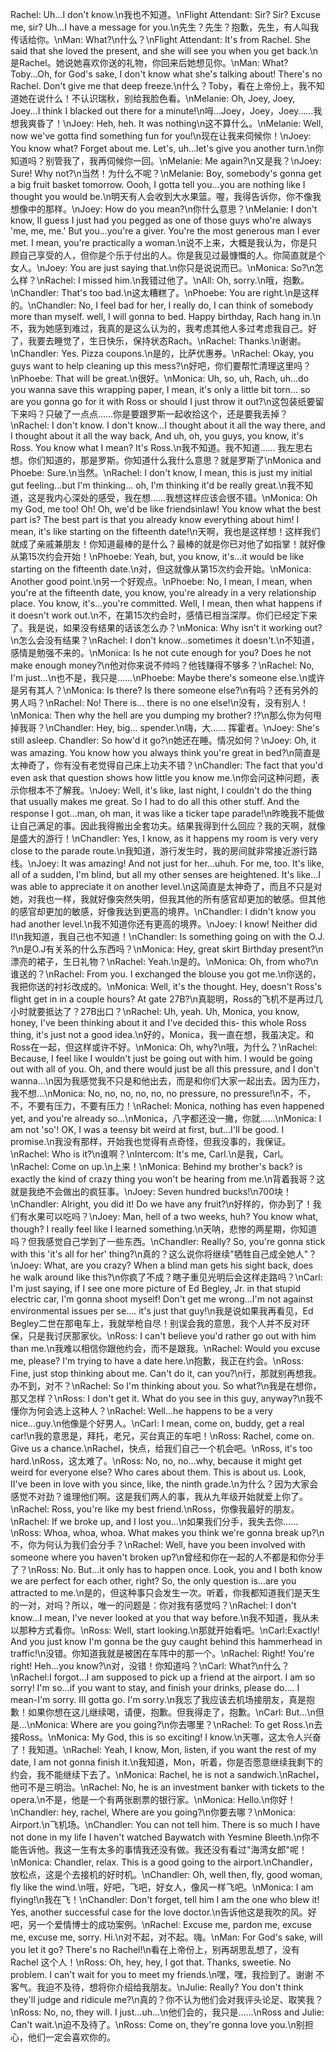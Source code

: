 Rachel: Uh...I don't know.\n我也不知道。\nFlight Attendant: Sir? Sir? Excuse me, sir? Uh...I have a message for you.\n先生？先生？抱歉，先生，有人叫我传话给你。\nMan: What?\n什么？\nFlight Attendant: It's from Rachel. She said that she loved the present, and she will see you when you get back.\n是Rachel。她说她喜欢你送的礼物，你回来后她想见你。\nMan: What? Toby...Oh, for God's sake, I don't know what she's talking about! There's no Rachel. Don't give me that deep freeze.\n什么？Toby，看在上帝份上，我不知道她在说什么！不认识瑞秋，别给我脸色看。\nMelanie: Oh, Joey, Joey, Joey...I think I blacked out there for a minute!\n呣…Joey，Joey，Joey……我想我爽昏了！\nJoey: Heh, heh. It was nothing\n这不算什么。\nMelanie: Well, now we've gotta find something fun for you!\n现在让我来伺候你！\nJoey: You know what? Forget about me. Let's, uh...let's give you another turn.\n你知道吗？别管我了，我再伺候你一回。\nMelanie: Me again?\n又是我？\nJoey: Sure! Why not?\n当然！为什么不呢？\nMelanie: Boy, somebody's gonna get a big fruit basket tomorrow. Oooh, I gotta tell you...you are nothing like I thought you would be.\n明天有人会收到大水果篮。喔，我得告诉你，你不像我想像中的那样。\nJoey: How do you mean?\n你什么意思？\nMelanie: I don't know, II guess I just had you pegged as one of those guys who're always 'me, me, me.' But you...you're a giver. You're the most generous man I ever met. I mean, you're practically a woman.\n说不上来，大概是我认为，你是只顾自己享受的人，但你是个乐于付出的人。你是我见过最慷慨的人。你简直就是个女人。\nJoey: You are just saying that.\n你只是说说而已。\nMonica: So?\n怎么样？\nRachel: I missed him.\n我错过他了。\nAll: Oh, sorry.\n哦，抱歉。\nChandler: That's too bad.\n这太糟糕了。\nPhoebe: You are right.\n是这样的。\nChandler: No, I feel bad for her, I really do, I can think of somebody more than myself. well, I will gonna to bed. Happy birthday, Rach hang in.\n不，我为她感到难过，我真的是这么认为的，我考虑其他人多过考虑我自己。好了，我要去睡觉了，生日快乐，保持状态Rach。\nRachel: Thanks.\n谢谢。\nChandler: Yes. Pizza coupons.\n是的，比萨优惠券。\nRachel: Okay, you guys want to help cleaning up this mess?\n好吧，你们要帮忙清理这里吗？\nPhoebe: That will be great.\n很好。\nMonica: Uh, so, uh, Rach, uh...do you wanna save this wrapping paper, I mean, it's only a little bit torn... so are you gonna go for it with Ross or should I just throw it out?\n这包装纸要留下来吗？只破了一点点……你是要跟罗斯一起收拾这个，还是要我丢掉？\nRachel: I don't know. I don't know...I thought about it all the way there, and I thought about it all the way back, And uh, oh, you guys, you know, it's Ross. You know what I mean? It's Ross.\n我不知道。我不知道…… 我左思右想。你们知道的，那是罗斯。你知道什么我什么意思？就是罗斯了\nMonica and Phoebe: Sure.\n当然。\nRachel: I don't know, I mean, this is just my initial gut feeling...but I'm thinking... oh, I'm thinking it'd be really great.\n我不知道，这是我内心深处的感受，我在想……我想这样应该会很不错。\nMonica: Oh my God, me too! Oh! Oh, we'd be like friendsinlaw! You know what the best part is? The best part is that you already know everything about him! I mean, it's like starting on the fifteenth date!\n天啊，我也是这样想！这样我们就成了亲戚兼朋友！你知道最棒的是什么？最棒的就是你已对他了如指掌！就好像从第15次约会开始！\nPhoebe: Yeah, but, you know, it's...it would be like starting on the fifteenth date.\n对，但这就像从第15次约会开始。\nMonica: Another good point.\n另一个好观点。\nPhoebe: No, I mean, I mean, when you're at the fifteenth date, you know, you're already in a very relationship place. You know, it's...you're committed. Well, I mean, then what happens if it doesn't work out.\n不，在第15次约会时，感情已相当深厚。你们已经定下来了。我是说，如果没有结果的话该怎么办？\nMonica: Why isn't it working out?\n怎么会没有结果？\nRachel: I don't know...sometimes it doesn't.\n不知道，感情是勉强不来的。\nMonica: Is he not cute enough for you? Does he not make enough money?\n他对你来说不帅吗？他钱赚得不够多？\nRachel: No, I'm just...\n也不是，我只是……\nPhoebe: Maybe there's someone else.\n或许是另有其人？\nMonica: Is there? Is there someone else?\n有吗？还有另外的男人吗？\nRachel: No! There is... there is no one else!\n没有，没有别人！\nMonica: Then why the hell are you dumping my brother? !?\n那么你为何甩掉我哥？\nChandler: Hey, big... spender.\n嗨，大…… 挥霍者。\nJoey: She's still asleep. Chandler: So how'd it go?\n她还在睡。情况如何？\nJoey: Oh, it was amazing. You know how you always think you're great in bed?\n简直是太神奇了，你有没有老觉得自己床上功夫不错？\nChandler: The fact that you'd even ask that question shows how little you know me.\n你会问这种问题，表示你根本不了解我。\nJoey: Well, it's like, last night, I couldn't do the thing that usually makes me great. So I had to do all this other stuff. And the response I got...man, oh man, it was like a ticker tape parade!\n昨晚我不能做让自己满足的事。因此我得搬出全套功夫。结果我得到什么回应？我的天啊，就像是盛大的游行！\nChandler: Yes, I know, as it happens my room is very very close to the parade route.\n我知道，游行发生时，我的房间就非常接近游行路线。\nJoey: It was amazing! And not just for her...uhuh. For me, too. It's like, all of a sudden, I'm blind, but all my other senses are heightened. It's like...I was able to appreciate it on another level.\n这简直是太神奇了，而且不只是对她，对我也一样，我就好像突然失明，但我其他的所有感官却更加的敏感。但其他的感官却更加的敏感，好像我达到更高的境界。\nChandler: I didn't know you had another level.\n我不知道你还有更高的境界。\nJoey: I know! Neither did I!\n我知道，我自己也不知道！\nChandler: Is something going on with the O.J. ?\n是O.J有关系的什么东西吗？\nMonica: Hey, great skirt Birthday present?\n漂亮的裙子，生日礼物？\nRachel: Yeah.\n是的。\nMonica: Oh, from who?\n谁送的？\nRachel: From you. I exchanged the blouse you got me.\n你送的，我把你送的衬衫改成的。\nMonica: Well, it's the thought. Hey, doesn't Ross's flight get in in a couple hours? At gate 27B?\n真聪明，Ross的飞机不是再过几小时就要抵达了？27B出口？\nRachel: Uh, yeah. Uh, Monica, you know, honey, I've been thinking about it and I've decided this- this whole Ross thing, it's just not a good idea.\n好的，Monica，我一直在想，我虽决定。和Ross在一起，但这样或许不好。\nMonica: Oh, why?\n哦，为什么？\nRachel: Because, I feel like I wouldn't just be going out with him. I would be going out with all of you. Oh, and there would just be all this pressure, and I don't wanna...\n因为我感觉我不只是和他出去，而是和你们大家一起出去。因为压力，我不想...\nMonica: No, no, no, no, no, no pressure, no pressure!\n不，不，不，不要有压力，不要有压力！\nRachel: Monica, nothing has even happened yet, and you're already so...\nMonica，八字都还没一撇，你就……\nMonica: I am not 'so'! OK, I was a teensy bit weird at first, but...I'll be good. I promise.\n我没有那样，开始我也觉得有点奇怪，但我没事的，我保证。\nRachel: Who is it?\n谁啊？\nIntercom: It's me, Carl.\n是我，Carl。\nRachel: Come on up.\n上来！\nMonica: Behind my brother's back? is exactly the kind of crazy thing you won't be hearing from me.\n背着我哥？这就是我绝不会做出的疯狂事。\nJoey: Seven hundred bucks!\n700块！\nChandler: Alright, you did it! Do we have any fruit?\n好样的，你办到了！我们有水果可以吃吗？\nJoey: Man, hell of a two weeks, huh? You know what, though? I really feel like I learned something.\n天呐，悲惨的两星期，你知道吗？但我感觉自己学到了一些东西。\nChandler: Really? So, you're gonna stick with this 'it's all for her' thing?\n真的？这么说你将继续"牺牲自己成全她人"？\nJoey: What, are you crazy? When a blind man gets his sight back, does he walk around like this?\n你疯了不成？瞎子重见光明后会这样走路吗？\nCarl: I'm just saying, if I see one more picture of Ed Begley, Jr. in that stupid electric car, I'm gonna shoot myself! Don't get me wrong...I'm not against environmental issues per se.... it's just that guy!\n我是说如果我再看见，Ed Begley二世在那电车上，我就举枪自尽！别误会我的意思，我个人并不反对环保，只是我讨厌那家伙。\nRoss: I can't believe you'd rather go out with him than me.\n我难以相信你跟他约会，而不是跟我。\nRachel: Would you excuse me, please? I'm trying to have a date here.\n抱歉，我正在约会。\nRoss: Fine, just stop thinking about me. Can't do it, can you?\n行，那就别再想我。办不到，对不？\nRachel: So I'm thinking about you. So what?\n我是在想你，那又怎样？\nRoss: I don't get it. What do you see in this guy, anyway?\n我不懂你为何会选上这种人？\nRachel: Well...he happens to be a very nice...guy.\n他像是个好男人。\nCarl: I mean, come on, buddy, get a real car!\n我的意思是，拜托，老兄，买台真正的车吧！\nRoss: Rachel, come on. Give us a chance.\nRachel，快点，给我们自己一个机会吧。\nRoss, it's too hard.\nRoss，这太难了。\nRoss: No, no, no...why, because it might get weird for everyone else? Who cares about them. This is about us. Look, II've been in love with you since, like, the ninth grade.\n为什么？因为大家会感觉不对劲？谁理他们啊。这是我们两人的事，我从九年级开始就爱上你了。\nRachel: Ross, you're like my best friend.\nRoss，你像我最好的朋友。\nRachel: If we broke up, and I lost you...\n如果我们分手，我失去你……\nRoss: Whoa, whoa, whoa. What makes you think we're gonna break up?\n不，你为何认为我们会分手？\nRachel: Well, have you been involved with someone where you haven't broken up?\n曾经和你在一起的人不都是和你分手了？\nRoss: No. But...it only has to happen once. Look, you and I both know we are perfect for each other, right? So, the only question is...are you attracted to me.\n是的，但这种事只会发生一次。听着，你我都知道我们是天生的一对，对吗？所以，唯一的问题是：你对我有感觉吗？\nRachel: I don't know...I mean, I've never looked at you that way before.\n我不知道，我从未以那种方式看你。\nRoss: Well, start looking.\n那就开始看吧。\nCarl:Exactly! And you just know I'm gonna be the guy caught behind this hammerhead in traffic!\n没错。你知道我就是被困在车阵中的那一个。\nRachel: Right! You're right! Heh...you know?\n对，没错！你知道吗？\nCarl: What?\n什么？\nRachel:I forgot...I am supposed to pick up a friend at the airport. I am so sorry! I'm so...if you want to stay, and finish your drinks, please do.... I mean-I'm sorry. III gotta go. I'm sorry.\n我忘了我应该去机场接朋友，真是抱歉！如果你想在这儿继续喝，请便，抱歉。但我得走了，抱歉。\nCarl: But...\n但是...\nMonica: Where are you going?\n你去哪里？\nRachel: To get Ross.\n去接Ross。\nMonica: My God, this is so exciting! I know.\n天哪，这太令人兴奋了！我知道。\nRachel: Yeah, I know, Mon, listen, if you want the rest of my date, I am not gonna finish it.\n我知道，Mon，听着，你是否愿意继续我剩下的约会，我不能继续下去了。\nMonica: Rachel, he is not a sandwich.\nRachel，他可不是三明治。\nRachel: No, he is an investment banker with tickets to the opera.\n不是，他是一个有两张剧票的银行家。\nMonica: Hello.\n你好！\nChandler: hey, rachel, Where are you going?\n你要去哪？\nMonica: Airport.\n飞机场。\nChandler: You can not tell him. There is so much I have not done in my life I haven't watched Baywatch with Yesmine Bleeth.\n你不能告诉他。我这一生有太多的事情我还没有做。我还没有看过"海湾女郎"呢！\nMonica: Chandler, relax. This is a good going to the airport.\nChandler，放松点，这是个去接机的好时机。\nChandler: Oh, well then, fly, good woman, fly like the wind.\n哦，好吧，飞吧，好女人，像风一样飞吧。\nMonica: I am flying!\n我在飞！\nChandler: Don't forget, tell him I am the one who blew it! Yes, another successful case for the love doctor.\n告诉他这是我吹的风。好吧，另一个爱情博士的成功案例。\nRachel: Excuse me, pardon me, excuse me, excuse me, sorry. Hi.\n对不起，对不起。嗨。\nMan: For God's sake, will you let it go? There's no Rachel!\n看在上帝份上，别再胡思乱想了，没有Rachel 这个人！\nRoss: Oh, hey, hey, I got that. Thanks, sweetie. No problem. I can't wait for you to meet my friends.\n嘿，嘿，我捡到了。谢谢 不客气。我迫不及待，想将你介绍给我朋友。\nJulie: Really? You don't think they'll judge and ridicule me?\n真的？你不认为他们会对我评头论足、取笑我？\nRoss: No, no, they will. I just...uh...\n他们会的，我只是……\nRoss and Julie: Can't wait.\n迫不及待了。\nRoss: Come on, they're gonna love you.\n别担心，他们一定会喜欢你的。
        
